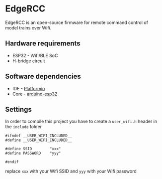 # EdgeRCC

EdgeRCC is an open-source firmware for remote command control of model trains over Wifi.

## Hardware requirements

- ESP32 - Wifi/BLE SoC
- H-bridge circuit

## Software dependencies

- IDE - [Platformio](https://platformio.org/)
- Core - [arduino-esp32](https://github.com/espressif/arduino-esp32)

## Settings

In order to compile this project you have to create a `user_wifi.h` header in the `include` folder

```
#ifndef __USER_WIFI_INCLUDED__
#define __USER_WIFI_INCLUDED__

#define SSID        "xxx"
#define PASSWORD    "yyy"

#endif
```

replace `xxx` with your Wifi SSID and `yyy` with your Wifi password